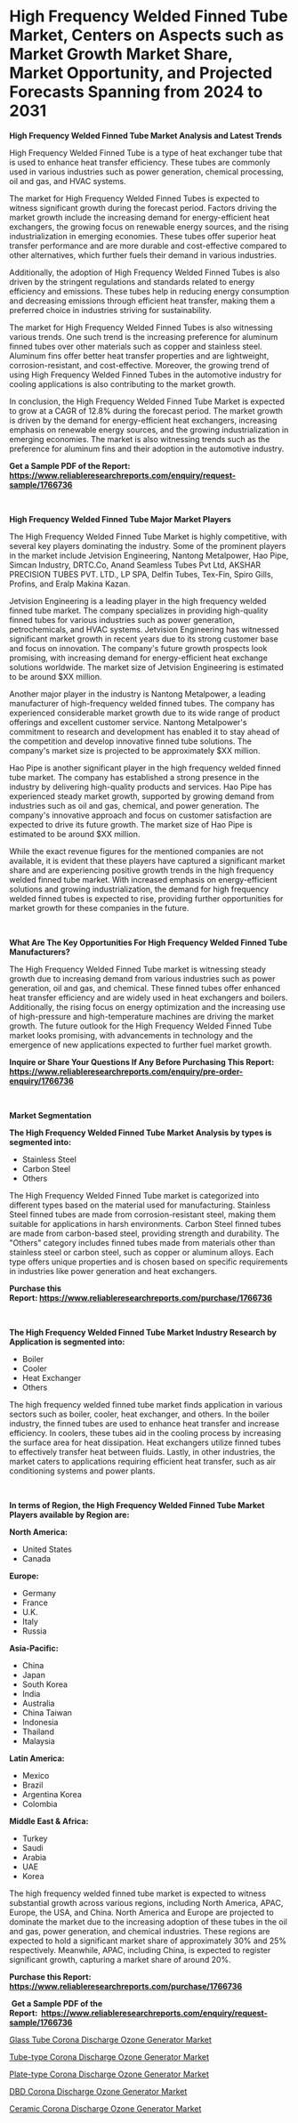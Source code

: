 <p><h1>High Frequency Welded Finned Tube Market, Centers on Aspects such as Market Growth Market Share, Market Opportunity, and Projected Forecasts Spanning from 2024 to 2031</h1></p><p><strong>High Frequency Welded Finned Tube Market Analysis and Latest Trends</strong></p>
<p><p>High Frequency Welded Finned Tube is a type of heat exchanger tube that is used to enhance heat transfer efficiency. These tubes are commonly used in various industries such as power generation, chemical processing, oil and gas, and HVAC systems.</p><p>The market for High Frequency Welded Finned Tubes is expected to witness significant growth during the forecast period. Factors driving the market growth include the increasing demand for energy-efficient heat exchangers, the growing focus on renewable energy sources, and the rising industrialization in emerging economies. These tubes offer superior heat transfer performance and are more durable and cost-effective compared to other alternatives, which further fuels their demand in various industries.</p><p>Additionally, the adoption of High Frequency Welded Finned Tubes is also driven by the stringent regulations and standards related to energy efficiency and emissions. These tubes help in reducing energy consumption and decreasing emissions through efficient heat transfer, making them a preferred choice in industries striving for sustainability.</p><p>The market for High Frequency Welded Finned Tubes is also witnessing various trends. One such trend is the increasing preference for aluminum finned tubes over other materials such as copper and stainless steel. Aluminum fins offer better heat transfer properties and are lightweight, corrosion-resistant, and cost-effective. Moreover, the growing trend of using High Frequency Welded Finned Tubes in the automotive industry for cooling applications is also contributing to the market growth.</p><p>In conclusion, the High Frequency Welded Finned Tube Market is expected to grow at a CAGR of 12.8% during the forecast period. The market growth is driven by the demand for energy-efficient heat exchangers, increasing emphasis on renewable energy sources, and the growing industrialization in emerging economies. The market is also witnessing trends such as the preference for aluminum fins and their adoption in the automotive industry.</p></p>
<p><strong>Get a Sample PDF of the Report:&nbsp; <a href="https://www.reliableresearchreports.com/enquiry/request-sample/1766736">https://www.reliableresearchreports.com/enquiry/request-sample/1766736</a></strong></p>
<p>&nbsp;</p>
<p><strong>High Frequency Welded Finned Tube Major Market Players</strong></p>
<p><p>The High Frequency Welded Finned Tube Market is highly competitive, with several key players dominating the industry. Some of the prominent players in the market include Jetvision Engineering, Nantong Metalpower, Hao Pipe, Simcan Industry, DRTC.Co, Anand Seamless Tubes Pvt Ltd, AKSHAR PRECISION TUBES PVT. LTD., LP SPA, Delfin Tubes, Tex-Fin, Spiro Gills, Profins, and Eralp Makina Kazan.</p><p>Jetvision Engineering is a leading player in the high frequency welded finned tube market. The company specializes in providing high-quality finned tubes for various industries such as power generation, petrochemicals, and HVAC systems. Jetvision Engineering has witnessed significant market growth in recent years due to its strong customer base and focus on innovation. The company's future growth prospects look promising, with increasing demand for energy-efficient heat exchange solutions worldwide. The market size of Jetvision Engineering is estimated to be around $XX million.</p><p>Another major player in the industry is Nantong Metalpower, a leading manufacturer of high-frequency welded finned tubes. The company has experienced considerable market growth due to its wide range of product offerings and excellent customer service. Nantong Metalpower's commitment to research and development has enabled it to stay ahead of the competition and develop innovative finned tube solutions. The company's market size is projected to be approximately $XX million.</p><p>Hao Pipe is another significant player in the high frequency welded finned tube market. The company has established a strong presence in the industry by delivering high-quality products and services. Hao Pipe has experienced steady market growth, supported by growing demand from industries such as oil and gas, chemical, and power generation. The company's innovative approach and focus on customer satisfaction are expected to drive its future growth. The market size of Hao Pipe is estimated to be around $XX million.</p><p>While the exact revenue figures for the mentioned companies are not available, it is evident that these players have captured a significant market share and are experiencing positive growth trends in the high frequency welded finned tube market. With increased emphasis on energy-efficient solutions and growing industrialization, the demand for high frequency welded finned tubes is expected to rise, providing further opportunities for market growth for these companies in the future.</p></p>
<p>&nbsp;</p>
<p><strong>What Are The Key Opportunities For High Frequency Welded Finned Tube Manufacturers?</strong></p>
<p><p>The High Frequency Welded Finned Tube market is witnessing steady growth due to increasing demand from various industries such as power generation, oil and gas, and chemical. These finned tubes offer enhanced heat transfer efficiency and are widely used in heat exchangers and boilers. Additionally, the rising focus on energy optimization and the increasing use of high-pressure and high-temperature machines are driving the market growth. The future outlook for the High Frequency Welded Finned Tube market looks promising, with advancements in technology and the emergence of new applications expected to further fuel market growth.</p></p>
<p><strong>Inquire or Share Your Questions If Any Before Purchasing This Report: <a href="https://www.reliableresearchreports.com/enquiry/pre-order-enquiry/1766736">https://www.reliableresearchreports.com/enquiry/pre-order-enquiry/1766736</a></strong></p>
<p>&nbsp;</p>
<p><strong>Market Segmentation</strong></p>
<p><strong>The High Frequency Welded Finned Tube Market Analysis by types is segmented into:</strong></p>
<p><ul><li>Stainless Steel</li><li>Carbon Steel</li><li>Others</li></ul></p>
<p><p>The High Frequency Welded Finned Tube market is categorized into different types based on the material used for manufacturing. Stainless Steel finned tubes are made from corrosion-resistant steel, making them suitable for applications in harsh environments. Carbon Steel finned tubes are made from carbon-based steel, providing strength and durability. The "Others" category includes finned tubes made from materials other than stainless steel or carbon steel, such as copper or aluminum alloys. Each type offers unique properties and is chosen based on specific requirements in industries like power generation and heat exchangers.</p></p>
<p><strong>Purchase this Report:&nbsp;<a href="https://www.reliableresearchreports.com/purchase/1766736">https://www.reliableresearchreports.com/purchase/1766736</a></strong></p>
<p>&nbsp;</p>
<p><strong>The High Frequency Welded Finned Tube Market Industry Research by Application is segmented into:</strong></p>
<p><ul><li>Boiler</li><li>Cooler</li><li>Heat Exchanger</li><li>Others</li></ul></p>
<p><p>The high frequency welded finned tube market finds application in various sectors such as boiler, cooler, heat exchanger, and others. In the boiler industry, the finned tubes are used to enhance heat transfer and increase efficiency. In coolers, these tubes aid in the cooling process by increasing the surface area for heat dissipation. Heat exchangers utilize finned tubes to effectively transfer heat between fluids. Lastly, in other industries, the market caters to applications requiring efficient heat transfer, such as air conditioning systems and power plants.</p></p>
<p>&nbsp;</p>
<p><strong>In terms of Region, the High Frequency Welded Finned Tube Market Players available by Region are:</strong></p>
<p>
    <p> <strong> North America: </strong>
        <ul>
            <li>United States</li>
            <li>Canada</li>
        </ul>
        </p> 
    <p> <strong> Europe: </strong>
        <ul>
            <li>Germany</li>
            <li>France</li>
            <li>U.K.</li>
            <li>Italy</li>
            <li>Russia</li>
        </ul>
        </p> 
    <p> <strong> Asia-Pacific: </strong>
        <ul>
            <li>China</li>
            <li>Japan</li>
            <li>South Korea</li>
            <li>India</li>
            <li>Australia</li>
            <li>China Taiwan</li>
            <li>Indonesia</li>
            <li>Thailand</li>
            <li>Malaysia</li>
        </ul>
        </p> 
    <p> <strong> Latin America: </strong>
        <ul>
            <li>Mexico</li>
            <li>Brazil</li>
            <li>Argentina Korea</li>
            <li>Colombia</li>
        </ul>
        </p> 
    <p> <strong> Middle East & Africa: </strong>
        <ul>
            <li>Turkey</li>
            <li>Saudi</li>
            <li>Arabia</li>
            <li>UAE</li>
            <li>Korea</li>
        </ul>
    </p>
    </p>
<p><p>The high frequency welded finned tube market is expected to witness substantial growth across various regions, including North America, APAC, Europe, the USA, and China. North America and Europe are projected to dominate the market due to the increasing adoption of these tubes in the oil and gas, power generation, and chemical industries. These regions are expected to hold a significant market share of approximately 30% and 25% respectively. Meanwhile, APAC, including China, is expected to register significant growth, capturing a market share of around 20%.</p></p>
<p><strong>Purchase this Report: <a href="https://www.reliableresearchreports.com/purchase/1766736">https://www.reliableresearchreports.com/purchase/1766736</a></strong></p>
<p>&nbsp;<strong>Get a Sample PDF of the Report:&nbsp;&nbsp;<a href="https://www.reliableresearchreports.com/enquiry/request-sample/1766736">https://www.reliableresearchreports.com/enquiry/request-sample/1766736</a></strong></p>
<p><strong></strong></p>
<p><p><a href="https://github.com/irfadac/Market-Research-Report-List-1/blob/main/glass-tube-corona-discharge-ozone-generator-market.md">Glass Tube Corona Discharge Ozone Generator Market</a></p><p><a href="https://github.com/guneycigdem35/Market-Research-Report-List-1/blob/main/tube-type-corona-discharge-ozone-generator-market.md">Tube-type Corona Discharge Ozone Generator Market</a></p><p><a href="https://github.com/mharielmesa/Market-Research-Report-List-1/blob/main/plate-type-corona-discharge-ozone-generator-market.md">Plate-type Corona Discharge Ozone Generator Market</a></p><p><a href="https://github.com/yoshih12/Market-Research-Report-List-1/blob/main/dbd-corona-discharge-ozone-generator-market.md">DBD Corona Discharge Ozone Generator Market</a></p><p><a href="https://github.com/juniordelafrance/Market-Research-Report-List-1/blob/main/ceramic-corona-discharge-ozone-generator-market.md">Ceramic Corona Discharge Ozone Generator Market</a></p></p>